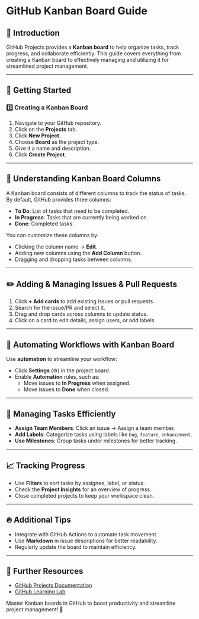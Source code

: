 # GitHub Kanban Board Guide

## 📌 Introduction
GitHub Projects provides a **Kanban board** to help organize tasks, track progress, and collaborate efficiently. This guide covers everything from creating a Kanban board to effectively managing and utilizing it for streamlined project management.

---

## 🏁 Getting Started

### 1️⃣ **Creating a Kanban Board**
1. Navigate to your GitHub repository.
2. Click on the **Projects** tab.
3. Click **New Project**.
4. Choose **Board** as the project type.
5. Give it a name and description.
6. Click **Create Project**.

---

## 📌 Understanding Kanban Board Columns
A Kanban board consists of different columns to track the status of tasks. By default, GitHub provides three columns:
- **To Do**: List of tasks that need to be completed.
- **In Progress**: Tasks that are currently being worked on.
- **Done**: Completed tasks.

You can customize these columns by:
- Clicking the column name → **Edit**.
- Adding new columns using the **Add Column** button.
- Dragging and dropping tasks between columns.

---

## ✏️ **Adding & Managing Issues & Pull Requests**
1. Click **+ Add cards** to add existing issues or pull requests.
2. Search for the issue/PR and select it.
3. Drag and drop cards across columns to update status.
4. Click on a card to edit details, assign users, or add labels.

---

## 🔄 **Automating Workflows with Kanban Board**
Use **automation** to streamline your workflow:
- Click **Settings** (⚙️) in the project board.
- Enable **Automation** rules, such as:
  - Move issues to **In Progress** when assigned.
  - Move issues to **Done** when closed.

---

## 🔔 **Managing Tasks Efficiently**
- **Assign Team Members**: Click an issue → Assign a team member.
- **Add Labels**: Categorize tasks using labels like `bug`, `feature`, `enhancement`.
- **Use Milestones**: Group tasks under milestones for better tracking.

---

## 📈 **Tracking Progress**
- Use **Filters** to sort tasks by assignee, label, or status.
- Check the **Project Insights** for an overview of progress.
- Close completed projects to keep your workspace clean.

---

## 🔥 **Additional Tips**
- Integrate with GitHub Actions to automate task movement.
- Use **Markdown** in issue descriptions for better readability.
- Regularly update the board to maintain efficiency.

---

## 📖 **Further Resources**
- [GitHub Projects Documentation](https://docs.github.com/en/issues/planning-and-tracking-with-projects)
- [GitHub Learning Lab](https://lab.github.com/)

Master Kanban boards in GitHub to boost productivity and streamline project management! 🚀

